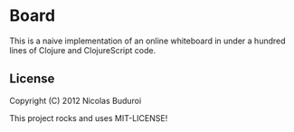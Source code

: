 # Board

This is a naive implementation of an online whiteboard in under a
hundred lines of Clojure and ClojureScript code.

## License

Copyright (C) 2012 Nicolas Buduroi

This project rocks and uses MIT-LICENSE!
